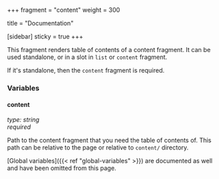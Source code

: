 +++
fragment = "content"
weight = 300

title = "Documentation"

[sidebar]
  sticky = true
+++

This fragment renders table of contents of a content fragment. It can be used standalone, or in a slot in `list` or `content` fragment.

If it's standalone, then the `content` fragment is required.

### Variables

#### content
*type: string*  
*required*

Path to the content fragment that you need the table of contents of. This path can be relative to the page or relative to `content/` directory.

[Global variables]({{< ref "global-variables" >}}) are documented as well and have been omitted from this page.
